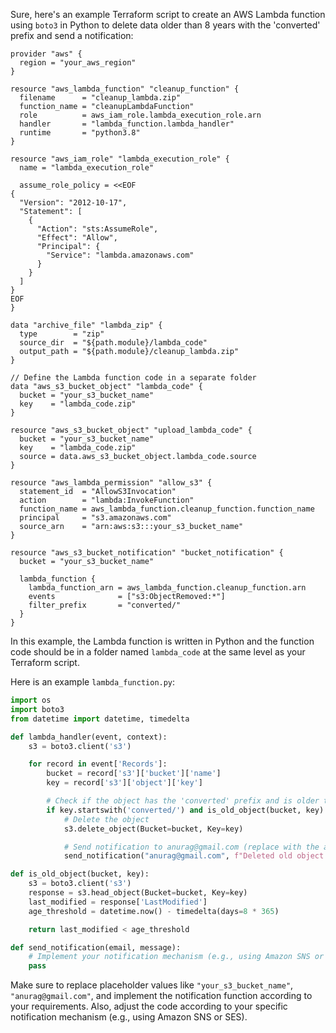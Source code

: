 Sure, here's an example Terraform script to create an AWS Lambda function using `boto3` in Python to delete data older than 8 years with the 'converted' prefix and send a notification:

```hcl
provider "aws" {
  region = "your_aws_region"
}

resource "aws_lambda_function" "cleanup_function" {
  filename      = "cleanup_lambda.zip"
  function_name = "cleanupLambdaFunction"
  role          = aws_iam_role.lambda_execution_role.arn
  handler       = "lambda_function.lambda_handler"
  runtime       = "python3.8"
}

resource "aws_iam_role" "lambda_execution_role" {
  name = "lambda_execution_role"

  assume_role_policy = <<EOF
{
  "Version": "2012-10-17",
  "Statement": [
    {
      "Action": "sts:AssumeRole",
      "Effect": "Allow",
      "Principal": {
        "Service": "lambda.amazonaws.com"
      }
    }
  ]
}
EOF
}

data "archive_file" "lambda_zip" {
  type        = "zip"
  source_dir  = "${path.module}/lambda_code"
  output_path = "${path.module}/cleanup_lambda.zip"
}

// Define the Lambda function code in a separate folder
data "aws_s3_bucket_object" "lambda_code" {
  bucket = "your_s3_bucket_name"
  key    = "lambda_code.zip"
}

resource "aws_s3_bucket_object" "upload_lambda_code" {
  bucket = "your_s3_bucket_name"
  key    = "lambda_code.zip"
  source = data.aws_s3_bucket_object.lambda_code.source
}

resource "aws_lambda_permission" "allow_s3" {
  statement_id  = "AllowS3Invocation"
  action        = "lambda:InvokeFunction"
  function_name = aws_lambda_function.cleanup_function.function_name
  principal     = "s3.amazonaws.com"
  source_arn    = "arn:aws:s3:::your_s3_bucket_name"
}

resource "aws_s3_bucket_notification" "bucket_notification" {
  bucket = "your_s3_bucket_name"

  lambda_function {
    lambda_function_arn = aws_lambda_function.cleanup_function.arn
    events              = ["s3:ObjectRemoved:*"]
    filter_prefix       = "converted/"
  }
}
```

In this example, the Lambda function is written in Python and the function code should be in a folder named `lambda_code` at the same level as your Terraform script.

Here is an example `lambda_function.py`:

```python
import os
import boto3
from datetime import datetime, timedelta

def lambda_handler(event, context):
    s3 = boto3.client('s3')

    for record in event['Records']:
        bucket = record['s3']['bucket']['name']
        key = record['s3']['object']['key']

        # Check if the object has the 'converted' prefix and is older than 8 years
        if key.startswith('converted/') and is_old_object(bucket, key):
            # Delete the object
            s3.delete_object(Bucket=bucket, Key=key)

            # Send notification to anurag@gmail.com (replace with the actual email)
            send_notification("anurag@gmail.com", f"Deleted old object: s3://{bucket}/{key}")

def is_old_object(bucket, key):
    s3 = boto3.client('s3')
    response = s3.head_object(Bucket=bucket, Key=key)
    last_modified = response['LastModified']
    age_threshold = datetime.now() - timedelta(days=8 * 365)

    return last_modified < age_threshold

def send_notification(email, message):
    # Implement your notification mechanism (e.g., using Amazon SNS or SES)
    pass
```

Make sure to replace placeholder values like `"your_s3_bucket_name"`, `"anurag@gmail.com"`, and implement the notification function according to your requirements. Also, adjust the code according to your specific notification mechanism (e.g., using Amazon SNS or SES).
